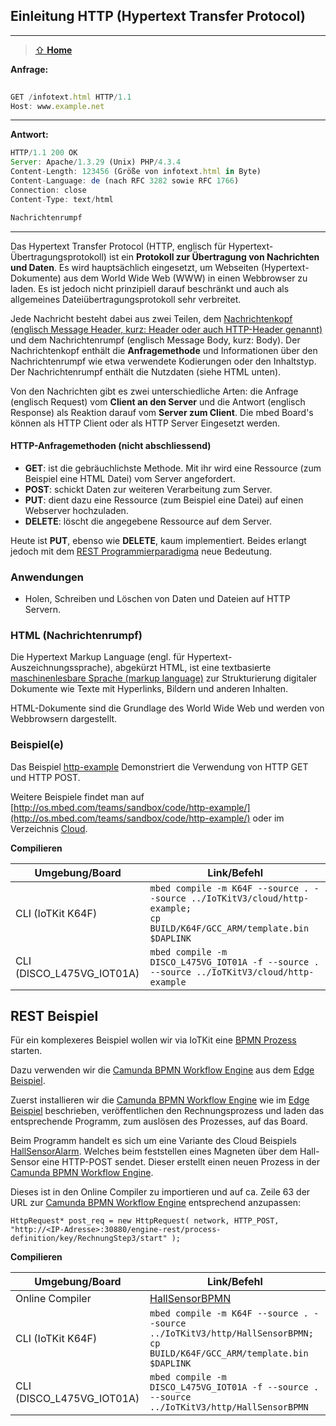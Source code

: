 ## Einleitung HTTP (Hypertext Transfer Protocol)
***

> [⇧ **Home**](../README.md)

**Anfrage:**

```js
								
GET /infotext.html HTTP/1.1
Host: www.example.net
```

- - -

**Antwort:**

```js
HTTP/1.1 200 OK
Server: Apache/1.3.29 (Unix) PHP/4.3.4
Content-Length: 123456 (Größe von infotext.html in Byte)
Content-Language: de (nach RFC 3282 sowie RFC 1766)
Connection: close
Content-Type: text/html

Nachrichtenrumpf
```
- - -

Das Hypertext Transfer Protocol (HTTP, englisch für Hypertext-Übertragungsprotokoll) ist ein **Protokoll zur Übertragung von Nachrichten und Daten**. Es wird hauptsächlich eingesetzt, um Webseiten (Hypertext-Dokumente) aus dem World Wide Web (WWW) in einen Webbrowser zu laden. Es ist jedoch nicht prinzipiell darauf beschränkt und auch als allgemeines Dateiübertragungsprotokoll sehr verbreitet.

Jede Nachricht besteht dabei aus zwei Teilen, dem [Nachrichtenkopf (englisch Message Header, kurz: Header oder auch HTTP-Header genannt)](http://de.wikipedia.org/wiki/Liste_der_HTTP-Headerfelder) und dem Nachrichtenrumpf (englisch Message Body, kurz: Body). Der Nachrichtenkopf enthält die **Anfragemethode** und Informationen über den Nachrichtenrumpf wie etwa verwendete Kodierungen oder den Inhaltstyp. Der Nachrichtenrumpf enthält die Nutzdaten (siehe HTML unten).

Von den Nachrichten gibt es zwei unterschiedliche Arten: die Anfrage (englisch Request) vom **Client an den Server** und die Antwort (englisch Response) als Reaktion darauf vom **Server zum Client**. Die mbed Board&#039;s können als HTTP Client oder als HTTP Server Eingesetzt werden.

#### HTTP-Anfragemethoden (nicht abschliessend)

*   **GET**: ist die gebräuchlichste Methode. Mit ihr wird eine Ressource (zum Beispiel eine HTML Datei) vom Server angefordert.
*   **POST**: schickt Daten zur weiteren Verarbeitung zum Server.
*   **PUT**: dient dazu eine Ressource (zum Beispiel eine Datei) auf einen Webserver hochzuladen.
*   **DELETE**: löscht die angegebene Ressource auf dem Server.

Heute ist **PUT**, ebenso wie **DELETE**, kaum implementiert. Beides erlangt jedoch mit dem [REST Programmierparadigma](http://de.wikipedia.org/wiki/Representational_State_Transfer) neue Bedeutung.

### Anwendungen 

*   Holen, Schreiben und Löschen von Daten und Dateien auf HTTP Servern.

### HTML (Nachrichtenrumpf) 

Die Hypertext Markup Language (engl. für Hypertext-Auszeichnungssprache), abgekürzt HTML, ist eine textbasierte [maschinenlesbare Sprache (markup language)](http://de.wikipedia.org/wiki/Auszeichnungssprache) zur Strukturierung digitaler Dokumente wie Texte mit Hyperlinks, Bildern und anderen Inhalten.

HTML-Dokumente sind die Grundlage des World Wide Web und werden von Webbrowsern dargestellt.

### Beispiel(e)

Das Beispiel [http-example](http-example/src/main.cpp) Demonstriert die Verwendung von HTTP GET und HTTP POST.

Weitere Beispiele findet man auf [http://os.mbed.com/teams/sandbox/code/http-example/](http://os.mbed.com/teams/sandbox/code/http-example/) oder im Verzeichnis [Cloud](../cloud).

**Compilieren**

| Umgebung/Board    | Link/Befehl                      |
| ----------------- | -------------------------------- |
| CLI (IoTKit K64F) | `mbed compile -m K64F --source . --source ../IoTKitV3/cloud/http-example; ` <br> `cp BUILD/K64F/GCC_ARM/template.bin $DAPLINK` |
| CLI (DISCO_L475VG_IOT01A) | `mbed compile -m DISCO_L475VG_IOT01A -f --source . --source ../IoTKitV3/cloud/http-example` |

## REST Beispiel

Für ein komplexeres Beispiel wollen wir via IoTKit eine [BPMN Prozess](https://de.wikipedia.org/wiki/Business_Process_Model_and_Notation) starten. 

Dazu verwenden wir die [Camunda BPMN Workflow Engine](https://camunda.com/) aus dem [Edge Beispiel](../edge#cloud-umgebung-edge---rest).

Zuerst installieren wir die [Camunda BPMN Workflow Engine](https://camunda.com/) wie im [Edge Beispiel](../edge#cloud-umgebung-edge---rest) beschrieben, veröffentlichen den Rechnungsprozess und laden das entsprechende Programm, zum auslösen des Prozesses, auf das Board.

Beim Programm handelt es sich um eine Variante des Cloud Beispiels [HallSensorAlarm](../cloud/HallSensorAlarm/src/main.cpp). Welches beim feststellen eines Magneten über dem Hall-Sensor eine HTTP-POST sendet. Dieser erstellt einen neuen Prozess in der [Camunda BPMN Workflow Engine](https://camunda.com/).

Dieses ist in den Online Compiler zu importieren und auf ca. Zeile 63 der URL zur [Camunda BPMN Workflow Engine](https://camunda.com/) entsprechend anzupassen:

    HttpRequest* post_req = new HttpRequest( network, HTTP_POST, "http://<IP-Adresse>:30880/engine-rest/process-definition/key/RechnungStep3/start" );


**Compilieren**

| Umgebung/Board    | Link/Befehl                      |
| ----------------- | -------------------------------- |
| Online Compiler | [HallSensorBPMN](https://os.mbed.com/compiler/#import:/teams/IoTKitV3/code/HallSensorBPMN/) |
| CLI (IoTKit K64F) | `mbed compile -m K64F --source . --source ../IoTKitV3/http/HallSensorBPMN; ` <br> `cp BUILD/K64F/GCC_ARM/template.bin $DAPLINK` |
| CLI (DISCO_L475VG_IOT01A) | `mbed compile -m DISCO_L475VG_IOT01A -f --source . --source ../IoTKitV3/http/HallSensorBPMN` |
